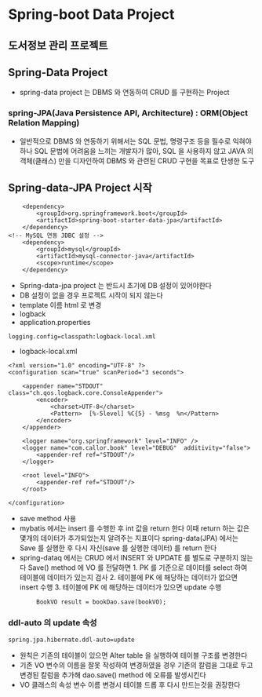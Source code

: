 # Spring-boot Data Project
## 도서정보 관리 프로젝트

## Spring-Data Project
* spring-data project 는 DBMS 와 연동하여 CRUD 를 구현하는 Project

### spring-JPA(Java Persistence API, Architecture) : ORM(Object Relation Mapping)
* 일반적으로 DBMS 와 연동하기 위해서는 SQL 문법, 명령구조 등을 필수로 익혀야 하나
SQL 문법에 어려움을 느끼는 개발자가 많아, SQL 을 사용하지 않고 JAVA 의 객체(클래스) 만을 
디자인하여 DBMS 와 관련된 CRUD 구현을 목표로 탄생한 도구

## Spring-data-JPA Project 시작
```
    <dependency>
        <groupId>org.springframework.boot</groupId>
        <artifactId>spring-boot-starter-data-jpa</artifactId>
    </dependency>
<!-- MySQL 연동 JDBC 설정 -->
	<dependency>
		<groupId>mysql</groupId>
		<artifactId>mysql-connector-java</artifactId>
		<scope>runtime</scope>
	</dependency>
```
* Spring-data-jpa project 는 반드시 초기에 DB 설정이 있어야한다
* DB 설정이 없을 경우 프로젝트 시작이 되지 않는다
* template 이름 html 로 변경
* logback
* application.properties
```
logging.config=classpath:logback-local.xml
```
* logback-local.xml
```
<?xml version="1.0" encoding="UTF-8" ?>
<configuration scan="true" scanPeriod="3 seconds">

    <appender name="STDOUT" class="ch.qos.logback.core.ConsoleAppender">
        <encoder>
            <charset>UTF-8</charset>
            <Pattern>  [%-5level] %C{5} - %msg  %n</Pattern>
        </encoder>
    </appender>

    <logger name="org.springframework" level="INFO" />
    <logger name="com.callor.book" level="DEBUG"  additivity="false">
        <appender-ref ref="STDOUT"/>
    </logger>

    <root level="INFO">
        <appender-ref ref="STDOUT"/>
    </root>

</configuration>
```
* save method 사용
* mybatis 에서는 insert 를 수행한 후 int 값을 return 한다
이때 return 하는 값은 몇개의 데이터가 추가되었는지 알려주는 지표이다
spring-data(JPA) 에서는 Save 를 실행한 후
다시 자신(save 를 실행한 데이터) 를 return 한다
* spring-dataq 에서는 CRUD 에서 INSERT 와 UPDATE 를 별도로 구분하지 않는다
Save() method 에 VO 를 전달하면
                1. PK 를 기준으로 데이터를 select 하여 테이블에 데이터가 있는지 검사
                2. 테이블에 PK 에 해당하는 데이터가 없으면 insert 수행
                3. 테이블에 PK 에 해당하는 데이터가 있으면 update 수행

```
        BookVO result = bookDao.save(bookVO);
```

### ddl-auto 의 update 속성
```
spring.jpa.hibernate.ddl-auto=update
```
* 원칙은 기존의 테이블이 있으면 Alter table 을 실행하여 테이블 구조를 변경한다
* 기존 VO 변수의 이름을 잘못 작성하여 변경하였을 경우 기존의 칼럼을 그대로 두고 
변경된 칼럼을 추가해 dao.save() method 에 오류를 발생시킨다
* VO 클래스의 속성 변수 이름 변경시 테이블 드롭 후 다시 만드는것을 권장한다